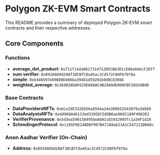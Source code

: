 # Polygon ZK-EVM Smart Contracts

This README provides a summary of deployed Polygon ZK-EVM smart contracts and their respective addresses.

## Core Components

### Functions

- **average_dot_product**: `0x711f14da0817314712B5CBA3D1cE86eDe6cF2Dff`
- **sum verifier**: `0x8916609d20Af38CBfC0a45ac3Cd572C80Fbf078a`
- **simple**: `0xb446597e89880D406ba394D1d59201b8d8C8308A`
- **weighted_average**: `0x364D28DAF629D688AC4B29A94E096FBF26b58BdD`

### Base Contracts

- **DataProvidersNFTs**: `0xbCe19E332E036e8564a24e3099325438f9a34869`
- **DataAnalystsNFTs**: `0xeD968A46133ed3395DC56DB6ae9602189F4982D2`
- **VerifierProvenance**: `0x5d3ea590158495beAb01cD1932995fc1a34F1d28`
- **SchrodingerProtocol**: `0x1185F0E24BD6F997B47188a621A1C547215DD68c`

### Anon Aadhar Verifier (On-Chain)

- **Address**: `0x8916609d20Af38CBfC0a45ac3Cd572C80Fbf078a`
